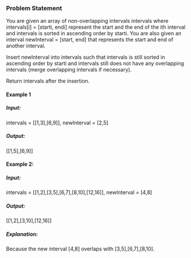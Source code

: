 ### Problem Statement

You are given an array of non-overlapping intervals intervals where intervals[i] = [starti, endi] represent the start and the end of the ith interval and intervals is sorted in ascending order by starti. You are also given an interval newInterval = [start, end] that represents the start and end of another interval.

Insert newInterval into intervals such that intervals is still sorted in ascending order by starti and intervals still does not have any overlapping intervals (merge overlapping intervals if necessary).

Return intervals after the insertion.

#### Example 1

##### Input:
intervals = [[1,3],[6,9]], newInterval = [2,5]
##### Output: 
[[1,5],[6,9]]


#### Example 2:

##### Input: 
intervals = [[1,2],[3,5],[6,7],[8,10],[12,16]], newInterval = [4,8]
#####  Output: 
[[1,2],[3,10],[12,16]]
#####  Explanation: 
Because the new interval [4,8] overlaps with [3,5],[6,7],[8,10].